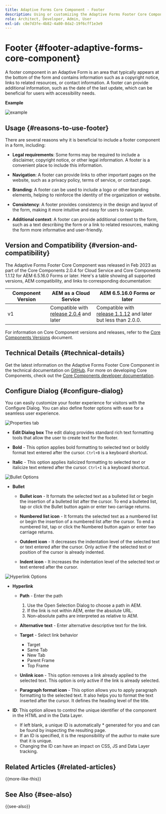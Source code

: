 ```yaml
---
title: Adaptive Forms Core Component - Footer
description: Using or customizing the Adaptive Forms Footer Core Component.
role: Architect, Developer, Admin, User
exl-id: c8e7d3fe-4b82-4a80-8da2-19f6cff1e3e9
---
```

# Footer {#footer-adaptive-forms-core-component}

A footer component in an Adaptive Form is an area that typically appears at the bottom of the form and contains information such as a copyright notice, links to related resources, or contact information. A footer can provide additional information, such as the date of the last update, which can be beneficial for users with accessibility needs.

**Example**

![example](/help/adaptive-forms/assets/footer.png)

## Usage {#reasons-to-use-footer}

There are several reasons why it is beneficial to include a footer component in a form, including:

-   **Legal requirements**: Some forms may be required to include a disclaimer, copyright notice, or other legal information. A footer is a convenient place to include this information.

-   **Navigation**: A footer can provide links to other important pages on the website, such as a privacy policy, terms of service, or contact page.

-   **Branding**: A footer can be used to include a logo or other branding elements, helping to reinforce the identity of the organization or website.

-   **Consistency**: A footer provides consistency in the design and layout of the form, making it more intuitive and easy for users to navigate.

-   **Additional context**: A footer can provide additional context to the form, such as a text describing the form or a link to related resources, making the form more informative and user-friendly.

## Version and Compatibility {#version-and-compatibility}

The Adaptive Forms Footer Core Component was released in Feb 2023 as part of the Core Components 2.0.4 for Cloud Service and Core Components 1.1.12 for AEM 6.5.16.0 Forms or later. Here's a table showing all supported versions, AEM compatibility, and links to corresponding documentation:

|Component Version|AEM as a Cloud Service|AEM 6.5.16.0 Forms or later|
|---|---|---|
|v1|Compatible with<br>[release 2.0.4](/help/adaptive-forms/version.md) and later| Compatible with<br>[release 1.1.12](/help/adaptive-forms/version.md) and later but less than 2.0.0.|

For information on Core Component versions and releases, refer to the [Core Components Versions](/help/adaptive-forms/version.md) document.

<!-- ## Sample Component Output {#sample-component-output}

To experience the Accordion Component as well as see examples of its configuration options as well as HTML and JSON output, visit the [Component Library](https://adobe.com/go/aem_cmp_library_accordion). -->

## Technical Details {#technical-details}

Get the latest information on the Adaptive Forms Footer Core Component in the technical documentation on [GitHub](https://github.com/adobe/aem-core-forms-components/tree/master/ui.af.apps/src/main/content/jcr_root/apps/core/fd/components/form/footer/v1/footer). For more on developing Core Components, check out the [Core Components developer documentation](/help/developing/overview.md).


## Configure Dialog {#configure-dialog}

You can easily customize your footer experience for visitors with the Configure Dialog. You can also define footer options with ease for a seamless user experience.

![Properties tab](/help/adaptive-forms/assets/footer_propertiestab.png)

-   **Edit Dialog box**
The edit dialog provides standard rich text formatting tools that allow the user to create text for the footer.

-   **Bold** - This option applies bold formatting to selected text or boldly   format text entered after the cursor. `Ctrl+B` is a keyboard shortcut.

-   **Italic** - This option applies italicized formatting to selected text or   italicize text entered after the cursor. `Ctrl+I` is a keyboard shortcut.

![Bullet Options](/help/adaptive-forms/assets/footer_bullet.png)


-   **Bullet**

    -   **Bullet icon** - It formats the selected text as a bulleted list or begin the insertion of a bulleted list after the cursor. To end a bulleted list, tap or click the Bullet button again or enter two carriage returns.

    -   **Numbered list icon** - It formats the selected text as a numbered list or begin the insertion of a numbered list after the cursor. To end a numbered list, tap or click the Numbered button again or enter two carriage returns.

    -   **Outdent icon** - It decreases the indentation level of the selected text or text entered after the cursor. Only active if the selected text or position of the cursor is already indented.
    
    -   **Indent icon** - It increases the indentation level of the selected text or text entered after the cursor.

 ![Hyperlink Options](/help/adaptive-forms/assets/footer_link.png)

-   **Hyperlink**

    -   **Path** - Enter the path
        1. Use the Open Selection Dialog to choose a path in AEM.
        1. If the link is not within AEM, enter the absolute URL.
        1. Non-absolute paths are interpreted as relative to AEM.
    
    -   **Alternative text** - Enter alternative descriptive text for the link.

    -   **Target** - Select link behavior
        - Target
        - Same Tab
        - New Tab
        - Parent Frame
        - Top Frame

    -   **Unlink icon** - This option removes a link already applied to the selected text. This option is only active if the link is already selected.

    -   **Paragraph format icon** - This option allows you to apply paragraph formatting to the selected text. It also helps you to format the text inserted after the cursor. It defines the heading level of the title.

-   **ID**: This option allows to control the unique identifier of the component in the HTML and in the Data Layer.

    - If left blank, a unique ID is automatically * generated for you and can be found by inspecting the resulting page.
    - If an ID is specified, it is the responsibility of the author to make sure that it is unique.
    - Changing the ID can have an impact on CSS, JS and Data Layer tracking.

<!--

## Related article {#related-article}

* [Create a standalone Adaptive Form](https://experienceleague.adobe.com/docs/experience-manager-cloud-service/content/forms/adaptive-forms-authoring/authoring-adaptive-forms-core-components/create-an-adaptive-form-on-forms-cs/creating-adaptive-form-core-components.html)

-->

## Related Articles {#related-articles}

{{more-like-this}}

## See Also {#see-also}

{{see-also}}
